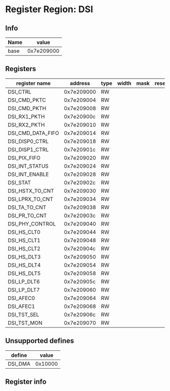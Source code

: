 # Register Region: DSI


## Info
| Name | value |
| --- | --- |
| base | 0x7e209000 |

## Registers

| register name | address | type | width | mask | reset |
| --- | --- | --- | --- | --- | --- |
| DSI_CTRL | 0x7e209000 | RW |  |  |  |
| DSI_CMD_PKTC | 0x7e209004 | RW |  |  |  |
| DSI_CMD_PKTH | 0x7e209008 | RW |  |  |  |
| DSI_RX1_PKTH | 0x7e20900c | RW |  |  |  |
| DSI_RX2_PKTH | 0x7e209010 | RW |  |  |  |
| DSI_CMD_DATA_FIFO | 0x7e209014 | RW |  |  |  |
| DSI_DISP0_CTRL | 0x7e209018 | RW |  |  |  |
| DSI_DISP1_CTRL | 0x7e20901c | RW |  |  |  |
| DSI_PIX_FIFO | 0x7e209020 | RW |  |  |  |
| DSI_INT_STATUS | 0x7e209024 | RW |  |  |  |
| DSI_INT_ENABLE | 0x7e209028 | RW |  |  |  |
| DSI_STAT | 0x7e20902c | RW |  |  |  |
| DSI_HSTX_TO_CNT | 0x7e209030 | RW |  |  |  |
| DSI_LPRX_TO_CNT | 0x7e209034 | RW |  |  |  |
| DSI_TA_TO_CNT | 0x7e209038 | RW |  |  |  |
| DSI_PR_TO_CNT | 0x7e20903c | RW |  |  |  |
| DSI_PHY_CONTROL | 0x7e209040 | RW |  |  |  |
| DSI_HS_CLT0 | 0x7e209044 | RW |  |  |  |
| DSI_HS_CLT1 | 0x7e209048 | RW |  |  |  |
| DSI_HS_CLT2 | 0x7e20904c | RW |  |  |  |
| DSI_HS_DLT3 | 0x7e209050 | RW |  |  |  |
| DSI_HS_DLT4 | 0x7e209054 | RW |  |  |  |
| DSI_HS_DLT5 | 0x7e209058 | RW |  |  |  |
| DSI_LP_DLT6 | 0x7e20905c | RW |  |  |  |
| DSI_LP_DLT7 | 0x7e209060 | RW |  |  |  |
| DSI_AFEC0 | 0x7e209064 | RW |  |  |  |
| DSI_AFEC1 | 0x7e209068 | RW |  |  |  |
| DSI_TST_SEL | 0x7e20906c | RW |  |  |  |
| DSI_TST_MON | 0x7e209070 | RW |  |  |  |

## Unsupported defines

| define | value |
| --- | --- |
| DSI_DMA | 0x10000 |

## Register info

